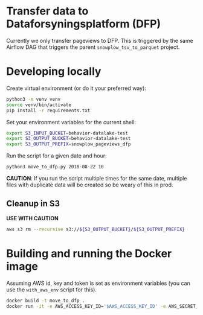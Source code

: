# Transfer data to Dataforsyningsplatform (DFP)
Currently we only transfer pageviews to DFP. This is triggered by the same Airflow DAG that triggers the parent `snowplow_tsv_to_parquet` project.

# Developing locally
Create virtual environment (or do it your preferred way):
```bash
python3 -m venv venv
source venv/bin/activate
pip install -r requirements.txt
```

Set your environment variables for the current shell:
```bash
export S3_INPUT_BUCKET=behavior-datalake-test
export S3_OUTPUT_BUCKET=behavior-datalake-test
export S3_OUTPUT_PREFIX=snowplow_pageviews_dfp
```

Run the script for a given date and hour:
```bash
python3 move_to_dfp.py 2018-08-22 10
```

__CAUTION__: If you run the script multiple times for the same date, multiple files with duplicate data will be created so be weary of this in prod.

## Cleanup in S3
__USE WITH CAUTION__
```bash
aws s3 rm --recursive s3://${S3_OUTPUT_BUCKET}/${S3_OUTPUT_PREFIX}
```

# Building and running the Docker image
Assuming AWS id, key and token is set as environment variables (you can use the `with_aws_env` script for this).
```bash
docker build -t move_to_dfp .
docker run -it -e AWS_ACCESS_KEY_ID='$AWS_ACCESS_KEY_ID' -e AWS_SECRET_ACCESS_KEY='$AWS_SECRET_ACCESS_KEY' -e AWS_SESSION_TOKEN='$AWS_SESSION_TOKEN' move_to_dfp 2018-08-22
```
